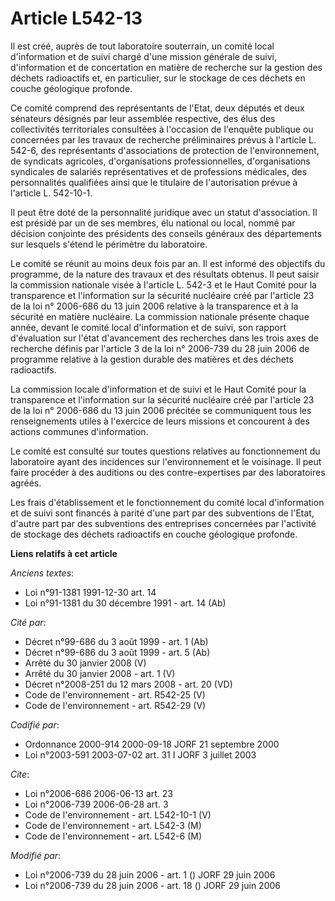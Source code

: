 # Article L542-13

Il est créé, auprès de tout laboratoire souterrain, un comité local d'information et de suivi chargé d'une mission générale
de suivi, d'information et de concertation en matière de recherche sur la gestion des déchets radioactifs et, en particulier,
sur le stockage de ces déchets en couche géologique profonde.

Ce comité comprend des représentants de l'Etat, deux députés et deux sénateurs désignés par leur assemblée respective, des
élus des collectivités territoriales consultées à l'occasion de l'enquête publique ou concernées par les travaux de recherche
préliminaires prévus à l'article L. 542-6, des représentants d'associations de protection de l'environnement, de syndicats
agricoles, d'organisations professionnelles, d'organisations syndicales de salariés représentatives et de professions
médicales, des personnalités qualifiées ainsi que le titulaire de l'autorisation prévue à l'article L. 542-10-1.

Il peut être doté de la personnalité juridique avec un statut d'association. Il est présidé par un de ses membres, élu
national ou local, nommé par décision conjointe des présidents des conseils généraux des départements sur lesquels s'étend le
périmètre du laboratoire.

Le comité se réunit au moins deux fois par an. Il est informé des objectifs du programme, de la nature des travaux et des
résultats obtenus. Il peut saisir la commission nationale visée à l'article L. 542-3 et le Haut Comité pour la transparence
et l'information sur la sécurité nucléaire créé par l'article 23 de la loi n° 2006-686 du 13 juin 2006 relative à la
transparence et à la sécurité en matière nucléaire. La commission nationale présente chaque année, devant le comité local
d'information et de suivi, son rapport d'évaluation sur l'état d'avancement des recherches dans les trois axes de recherche
définis par l'article 3 de la loi n° 2006-739 du 28 juin 2006  de programme relative à la gestion durable des matières et des
déchets radioactifs.

La commission locale d'information et de suivi et le Haut Comité pour la transparence et l'information sur la sécurité
nucléaire créé par l'article 23 de la loi n° 2006-686 du 13 juin 2006 précitée se communiquent tous les renseignements utiles
à l'exercice de leurs missions et concourent à des actions communes d'information.

Le comité est consulté sur toutes questions relatives au fonctionnement du laboratoire ayant des incidences sur
l'environnement et le voisinage. Il peut faire procéder à des auditions ou des contre-expertises par des laboratoires agréés.

Les frais d'établissement et le fonctionnement du comité local d'information et de suivi sont financés à parité d'une part
par des subventions de l'Etat, d'autre part par des subventions des entreprises concernées par l'activité de stockage des
déchets radioactifs en couche géologique profonde.

**Liens relatifs à cet article**

_Anciens textes_:

  - Loi n°91-1381 1991-12-30 art. 14
  - Loi n°91-1381 du 30 décembre 1991 - art. 14 (Ab)

_Cité par_:

  - Décret n°99-686 du 3 août 1999 - art. 1 (Ab)
  - Décret n°99-686 du 3 août 1999 - art. 5 (Ab)
  - Arrêté du 30 janvier 2008 (V)
  - Arrêté du 30 janvier 2008 - art. 1 (V)
  - Décret n°2008-251 du 12 mars 2008 - art. 20 (VD)
  - Code de l'environnement - art. R542-25 (V)
  - Code de l'environnement - art. R542-29 (V)

_Codifié par_:

  - Ordonnance 2000-914 2000-09-18 JORF 21 septembre 2000
  - Loi n°2003-591 2003-07-02 art. 31 I JORF 3 juillet 2003

_Cite_:

  - Loi n°2006-686 2006-06-13 art. 23
  - Loi n°2006-739 2006-06-28 art. 3
  - Code de l'environnement - art. L542-10-1 (V)
  - Code de l'environnement - art. L542-3 (M)
  - Code de l'environnement - art. L542-6 (M)

_Modifié par_:

  - Loi n°2006-739 du 28 juin 2006 - art. 1 () JORF 29 juin 2006
  - Loi n°2006-739 du 28 juin 2006 - art. 18 () JORF 29 juin 2006
